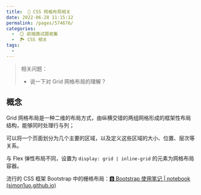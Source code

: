 ```yaml
---
title:  🍎 CSS 网格布局相关
date: 2022-06-28 11:15:12
permalink: /pages/574676/
categories:
  -  🪞 前端面试题收集
  -  🏞 CSS 相关
tags:
  - 
---
```

> 相关问题：
>
> + 说一下对 Grid 网格布局的理解？



## 概念

Grid 网格布局是一种二维的布局方式，由纵横交错的两组网格形成的框架性布局结构，能够同时处理行与列；

可以将一个页面划分为几个主要的区域，以及定义这些区域的大小、位置、层次等关系。

与 Flex 弹性布局不同，设置为 `display: grid | inline-grid` 的元素为网格布局容器。



流行的 CSS 框架 Bootstrap 中的栅格布局：[🅱️ Bootstrap 使用笔记 | notebook (simon1uo.github.io)](https://simon1uo.github.io/notebook/pages/17c13a/#栅格布局-grid)